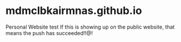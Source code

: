 # mdmclbkairmnas.github.io
Personal Website test
If this is showing up on the public website, that means the push has succeeded!!@!
